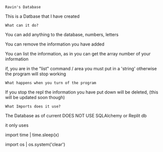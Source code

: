     Ravin's Database
This is a Datbase that I have created

    What can it do?
You can add anything to the database, numbers, letters

You can remove the information you have added

You can list the information, as in you can get the array number of your information

if, you are in the "list" command / area you must put in a 'string' otherwise the program will stop working

    What happens when you turn of the program
If you stop the repl the information you have put down will be deleted, (this will be updated soon though)

    What Imports does it use?
The Database as of current DOES NOT USE SQLAlchemy or Replit db

it only uses

import time | time.sleep(x)

import os | os.system('clear')